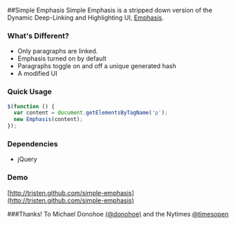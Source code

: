 ##Simple Emphasis
Simple Emphasis is a stripped down version of the Dynamic Deep-Linking and Highlighting UI, [Emphasis](https://github.com/NYTimes/Emphasis).

### What's Different?

- Only paragraphs are linked.
- Emphasis turned on by default 
- Paragraphs toggle on and off a unique generated hash
- A modified UI

### Quick Usage

``` js
$(function () {
  var content = document.getElementsByTagName('p');
  new Emphasis(content);
});
```

### Dependencies

- jQuery

### Demo

[http://tristen.github.com/simple-emphasis](http://tristen.github.com/simple-emphasis)

###Thanks!
To Michael Donohoe [(@donohoe)](twitter.com/#!/donohoe) and the Nytimes [@timesopen](https://twitter.com/#!/timesopen)
